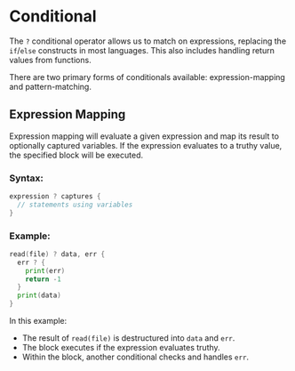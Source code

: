 # Conditional

The `?` conditional operator allows us to match on expressions, replacing the `if`/`else` constructs in most languages. This also includes handling return values from functions.

There are two primary forms of conditionals available: expression-mapping and pattern-matching.

## Expression Mapping

Expression mapping will evaluate a given expression and map its result to optionally captured variables. If the expression evaluates to a truthy value, the specified block will be executed.

### Syntax:

```go
expression ? captures {
  // statements using variables
}
```

### Example:
```go
read(file) ? data, err {
  err ? {
    print(err)
    return -1
  }
  print(data)
}
```

In this example:
- The result of `read(file)` is destructured into `data` and `err`.
- The block executes if the expression evaluates truthy.
- Within the block, another conditional checks and handles `err`.

